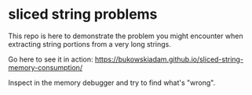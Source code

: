 # sliced string problems

This repo is here to demonstrate the problem you might encounter when extracting
string portions from a very long strings.

Go here to see it in action: https://bukowskiadam.github.io/sliced-string-memory-consumption/

Inspect in the memory debugger and try to find what's "wrong".
